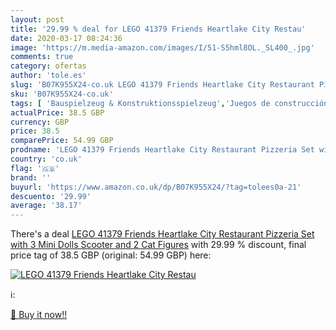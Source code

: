 ```yaml
---
layout: post
title: '29.99 % deal for LEGO 41379 Friends Heartlake City Restau'
date: 2020-03-17 08:24:36
image: 'https://m.media-amazon.com/images/I/51-S5hml8OL._SL400_.jpg'
comments: true
category: ofertas
author: 'tole.es'
slug: 'B07K955X24-co.uk LEGO 41379 Friends Heartlake City Restaurant Pizzeria...'
sku: 'B07K955X24-co.uk'
tags: [ 'Bauspielzeug & Konstruktionsspielzeug','Juegos de construcción para niños','Juguetes','Juguetes y juegos','Spielzeug','lego', ]
actualPrice: 38.5 GBP
currency: GBP
price: 38.5
comparePrice: 54.99 GBP
prodname: 'LEGO 41379 Friends Heartlake City Restaurant Pizzeria Set with 3 Mini Dolls  Scooter and 2 Cat Figures'
country: 'co.uk'
flag: '🇬🇧'
brand: ''
buyurl: 'https://www.amazon.co.uk/dp/B07K955X24/?tag=tolees0a-21'
descuento: '29.99'
average: '38.17'
---
```


There's a deal [LEGO 41379 Friends Heartlake City Restaurant Pizzeria Set with 3 Mini Dolls  Scooter and 2 Cat Figures](https://www.amazon.co.uk/dp/B07K955X24/?tag=tolees0a-21)  with  29.99 % discount, final price tag of  38.5 GBP (original: 54.99 GBP) here:

[![LEGO 41379 Friends Heartlake City Restau](https://m.media-amazon.com/images/I/51-S5hml8OL._SL400_.jpg)](https://www.amazon.co.uk/dp/B07K955X24/?tag=tolees0a-21)

ℹ️:


[🛒 Buy it now!!](https://www.amazon.co.uk/dp/B07K955X24/?tag=tolees0a-21)
